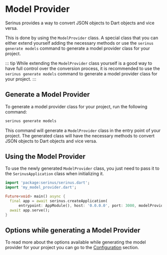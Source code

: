 # Model Provider

Serinus provides a way to convert JSON objects to Dart objects and vice versa.

This is done by using the `ModelProvider` class. A special class that you can either extend yourself adding the necessary methods or use the `serinus generate models` command to generate a model provider class for your project.

::: tip
While extending the `ModelProvider` class yourself is a good way to have full control over the conversion process, it is recommended to use the `serinus generate models` command to generate a model provider class for your project.
:::

## Generate a Model Provider

To generate a model provider class for your project, run the following command:

```bash
serinus generate models
```

This command will generate a `ModelProvider` class in the entry point of your project. The generated class will have the necessary methods to convert JSON objects to Dart objects and vice versa.

## Using the Model Provider

To use the newly generated `ModelProvider` class, you just need to pass it to the `SerinusApplication` class when initializing it.

```dart
import 'package:serinus/serinus.dart';
import 'my_model_provider.dart';

Future<void> main() async {
  final app = await serinus.createApplication(
      entrypoint: AppModule(), host: '0.0.0.0', port: 3000, modelProvider: MyModelProvider());
  await app.serve();
}
```

## Options while generating a Model Provider

To read more about the options available while generating the model provider for your project you can go to the [Configuration](/next/techniques/configuration) section.